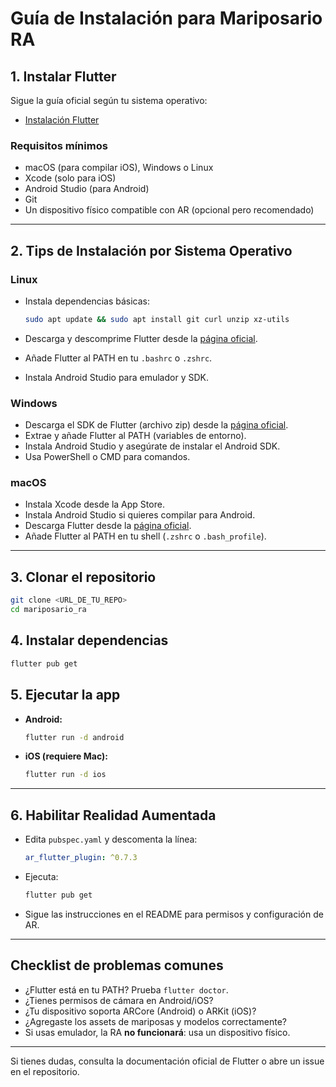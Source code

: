 # Guía de Instalación para Mariposario RA

## 1. Instalar Flutter

Sigue la guía oficial según tu sistema operativo:

- [Instalación Flutter](https://docs.flutter.dev/get-started/install)

### Requisitos mínimos

- macOS (para compilar iOS), Windows o Linux
- Xcode (solo para iOS)
- Android Studio (para Android)
- Git
- Un dispositivo físico compatible con AR (opcional pero recomendado)

---

## 2. Tips de Instalación por Sistema Operativo

### Linux

- Instala dependencias básicas:

  ```bash
  sudo apt update && sudo apt install git curl unzip xz-utils
  ```

- Descarga y descomprime Flutter desde la [página oficial](https://docs.flutter.dev/get-started/install/linux).
- Añade Flutter al PATH en tu `.bashrc` o `.zshrc`.
- Instala Android Studio para emulador y SDK.

### Windows

- Descarga el SDK de Flutter (archivo zip) desde la [página oficial](https://docs.flutter.dev/get-started/install/windows).
- Extrae y añade Flutter al PATH (variables de entorno).
- Instala Android Studio y asegúrate de instalar el Android SDK.
- Usa PowerShell o CMD para comandos.

### macOS

- Instala Xcode desde la App Store.
- Instala Android Studio si quieres compilar para Android.
- Descarga Flutter desde la [página oficial](https://docs.flutter.dev/get-started/install/macos).
- Añade Flutter al PATH en tu shell (`.zshrc` o `.bash_profile`).

---

## 3. Clonar el repositorio

```bash
git clone <URL_DE_TU_REPO>
cd mariposario_ra
```

## 4. Instalar dependencias

```bash
flutter pub get
```

## 5. Ejecutar la app

- **Android:**

  ```bash
  flutter run -d android
  ```

- **iOS (requiere Mac):**

  ```bash
  flutter run -d ios
  ```

---

## 6. Habilitar Realidad Aumentada

- Edita `pubspec.yaml` y descomenta la línea:

  ```yaml
  ar_flutter_plugin: ^0.7.3
  ```

- Ejecuta:

  ```bash
  flutter pub get
  ```

- Sigue las instrucciones en el README para permisos y configuración de AR.

---

## Checklist de problemas comunes

- ¿Flutter está en tu PATH? Prueba `flutter doctor`.
- ¿Tienes permisos de cámara en Android/iOS?
- ¿Tu dispositivo soporta ARCore (Android) o ARKit (iOS)?
- ¿Agregaste los assets de mariposas y modelos correctamente?
- Si usas emulador, la RA **no funcionará**: usa un dispositivo físico.

---

Si tienes dudas, consulta la documentación oficial de Flutter o abre un issue en el repositorio.
